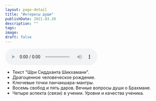 ```yaml
---
layout: page-detail
title: "Интересы души"
publishDate: 2021.03.20
description: ""
tags:
image:
draft: false
---
```


<audio title="2021.03.20 - Интересы души.mp3" src="/upload/iblock/af6/af67615daaa6ab9e56f03dc052c88a70.mp3" controls=""></audio>

* Текст "Шри Сиддханта Шикхамани".
* Драгоценное человеческое рождение.
* Ключевые точки панчакшара-мантры.
* Восемь свобод и пять даров. Вечные вопросы души о Брахмане.
* Четыре аспекта (связи) в учении. Уровни и качества ученика.

  
